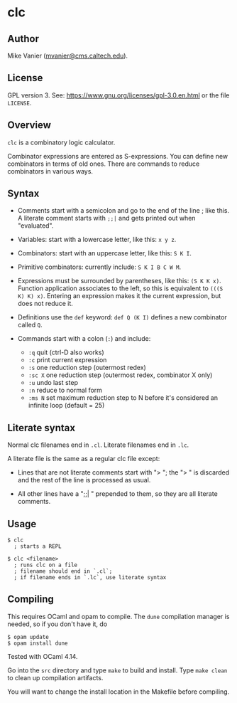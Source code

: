 # clc

## Author

Mike Vanier (mvanier@cms.caltech.edu).

## License

GPL version 3. See: https://www.gnu.org/licenses/gpl-3.0.en.html
or the file `LICENSE`.

## Overview

`clc` is a combinatory logic calculator.

Combinator expressions are entered as S-expressions.
You can define new combinators in terms of old ones.
There are commands to reduce combinators in various ways.

## Syntax

* Comments start with a semicolon and go to the end of the line ; like this.
A literate comment starts with `;;|` and gets printed out when "evaluated".

* Variables: start with a lowercase letter, like this: `x y z`. 

* Combinators: start with an uppercase letter, like this: `S K I`.

* Primitive combinators: currently include: `S K I B C W M`.

* Expressions must be surrounded by parentheses, like this: `(S K K x)`.
  Function application associates to the left, so this is equivalent to
  `(((S K) K) x)`. Entering an expression makes it the current expression,
  but does not reduce it.

* Definitions use the `def` keyword: `def Q (K I)` defines a new combinator
  called `Q`.

* Commands start with a colon (`:`) and include:
  * `:q`      quit  (ctrl-D also works)
  * `:c`      print current expression
  * `:s`      one reduction step (outermost redex)
  * `:sc X`   one reduction step (outermost redex, combinator X only)
  * `:u`      undo last step
  * `:n`      reduce to normal form
  * `:ms N`   set maximum reduction step to N before it's considered
              an infinite loop (default = 25)

## Literate syntax

Normal clc filenames end in `.cl`.
Literate filenames end in `.lc`.

A literate file is the same as a regular clc file except:

* Lines that are not literate comments start with "> ";
  the "> " is discarded and the rest of the line is processed
  as usual.

* All other lines have a ";;| " prepended to them, so they are all
  literate comments.
    
## Usage

~~~
$ clc
  ; starts a REPL
  
$ clc <filename>
  ; runs clc on a file
  ; filename should end in `.cl`;
  ; if filename ends in `.lc`, use literate syntax
~~~

## Compiling

This requires OCaml and opam to compile.  The `dune` compilation manager
is needed, so if you don't have it, do

~~~
$ opam update
$ opam install dune
~~~

Tested with OCaml 4.14.

Go into the `src` directory and type `make` to build and install.
Type `make clean` to clean up compilation artifacts.

You will want to change the install location in the Makefile before compiling.

